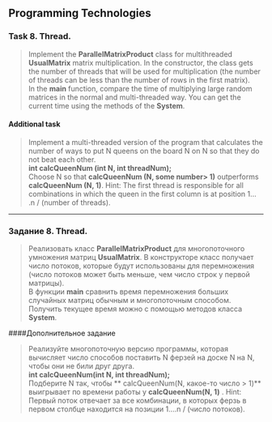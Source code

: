 ## Programming Technologies
### Task 8. Thread.
>Implement the **ParallelMatrixProduct** class for multithreaded **UsualMatrix** matrix multiplication. In the constructor, the class gets the number of threads that will be used for multiplication (the number of threads can be less than the number of rows in the first matrix).  
In the **main** function, compare the time of multiplying large random matrices in the normal and multi-threaded way. You can get the current time using the methods of the **System**.

#### Additional task
> Implement a multi-threaded version of the program that calculates the number of ways to put N queens on the board N on N so that they do not beat each other.  
**int calcQueenNum (int N, int threadNum);**  
Choose N so that **calcQueenNum (N, some number> 1)** outperforms **calcQueenNum (N, 1)**.
Hint: The first thread is responsible for all combinations in which the queen in the first column is at position 1… .n / (number of threads).
---
### Задание 8. Thread.
>Реализовать класс **ParallelMatrixProduct** для многопоточного умножения матриц **UsualMatrix**. В конструкторе класс получает число потоков, которые будут использованы для перемножения (число потоков может быть меньше, чем число строк у первой матрицы).  
В функции **main** сравнить время перемножения больших случайных матриц обычным и многопоточным способом. Получить текущее время можно с помощью методов класса **System**.

####Дополнительное задание
>Реализуйте многопоточную версию программы, которая вычисляет число способов поставить N ферзей на доске N на N, чтобы они не били друг друга.  
**int calcQueenNum(int N, int threadNum);**  
Подберите N так, чтобы ** calcQueenNum(N, какое-то число > 1)**  выигрывает по времени работы у **calcQueenNum(N, 1)** .
Hint: Первый поток отвечает за все комбинации, в которых ферзь в первом столбце находится на позиции 1….n / (число потоков).
